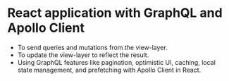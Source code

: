 # React application with GraphQL and Apollo Client
- To send queries and
mutations from the view-layer.
- To update the view-layer to reflect the result.
- Using GraphQL features like pagination, optimistic UI, caching, local state management, and prefetching with Apollo Client in React.